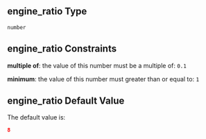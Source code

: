 ## engine_ratio Type

`number`

## engine_ratio Constraints

**multiple of**: the value of this number must be a multiple of: `0.1`

**minimum**: the value of this number must greater than or equal to: `1`

## engine_ratio Default Value

The default value is:

```json
8
```
